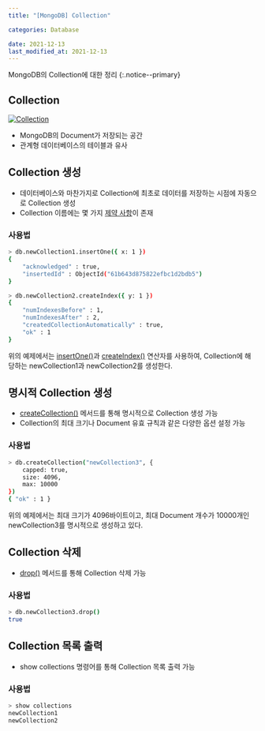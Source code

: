 ```yaml
---
title: "[MongoDB] Collection"

categories: Database

date: 2021-12-13
last_modified_at: 2021-12-13
---
```


MongoDB의 Collection에 대한 정리
{:.notice--primary}

## Collection

[![Collection](https://docs.mongodb.com/manual/images/crud-annotated-collection.bakedsvg.svg)](https://docs.mongodb.com/manual/core/databases-and-collections/)

- MongoDB의 Document가 저장되는 공간
- 관계형 데이터베이스의 테이블과 유사

## Collection 생성

- 데이터베이스와 마찬가지로 Collection에 최초로 데이터를 저장하는 시점에 자동으로 Collection 생성
- Collection 이름에는 몇 가지 [제약 사항](https://docs.mongodb.com/manual/reference/limits/#std-label-restrictions-on-db-names)이 존재

### 사용법

``` bash
> db.newCollection1.insertOne({ x: 1 })
{
	"acknowledged" : true,
	"insertedId" : ObjectId("61b643d875822efbc1d2bdb5")
}

> db.newCollection2.createIndex({ y: 1 })
{
	"numIndexesBefore" : 1,
	"numIndexesAfter" : 2,
	"createdCollectionAutomatically" : true,
	"ok" : 1
}
```

위의 예제에서는 [insertOne()](https://docs.mongodb.com/manual/reference/method/db.collection.insertOne/)과 [createIndex()](https://docs.mongodb.com/manual/reference/method/db.collection.createIndex/) 연산자를 사용하여, Collection에 해당하는 newCollection1과 newCollection2를 생성한다.

## 명시적 Collection 생성

- [createCollection()](https://docs.mongodb.com/manual/reference/method/db.createCollection/) 메서드를 통해 명시적으로 Collection 생성 가능
- Collection의 최대 크기나 Document 유효 규칙과 같은 다양한 옵션 설정 가능

### 사용법

``` bash
> db.createCollection("newCollection3", {
	capped: true,
	size: 4096,
	max: 10000
})
{ "ok" : 1 }
```

위의 예제에서는 최대 크기가 4096바이트이고, 최대 Document 개수가 10000개인 newCollection3를 명시적으로 생성하고 있다.

## Collection 삭제

- [drop()](https://docs.mongodb.com/manual/reference/method/db.collection.drop/) 메서드를 통해 Collection 삭제 가능

### 사용법

``` bash
> db.newCollection3.drop()
true
```

## Collection 목록 출력

- show collections 명령어를 통해 Collection 목록 출력 가능

### 사용법

``` bash
> show collections
newCollection1
newCollection2
```